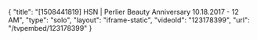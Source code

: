 {
    "title": "[1508441819] HSN | Perlier Beauty Anniversary 10.18.2017 - 12 AM",
    "type": "solo",
    "layout": "iframe-static",
    "videoId": "123178399",
    "url": "\/tvpembed\/123178399"
}